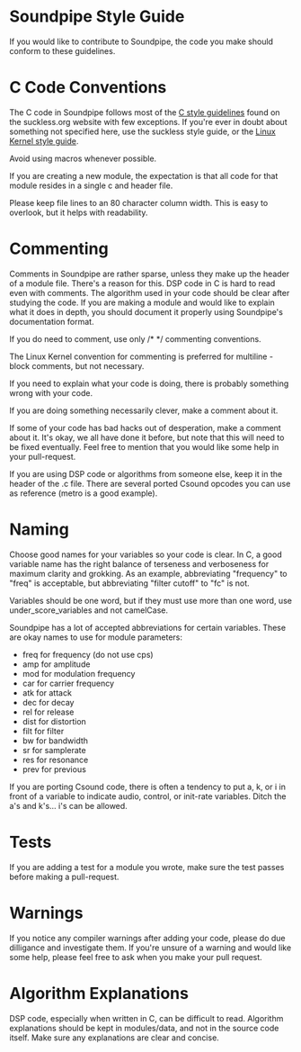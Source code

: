 Soundpipe Style Guide
=====================

If you would like to contribute to Soundpipe, the code you make should conform
to these guidelines. 

# C Code Conventions

The C code in Soundpipe follows most of the [C style guidelines](http://suckless.org/coding_style) found on the
suckless.org website with few exceptions. If you're ever in doubt about something not specified here, use the suckless style guide, or the [Linux Kernel style guide](https://www.kernel.org/doc/Documentation/CodingStyle).

Avoid using macros whenever possible. 

If you are creating a new module, the expectation is that all code for that
module resides in a single c and header file.

Please keep file lines to an 80 character column width. This is 
easy to overlook, but it helps with readability. 

# Commenting

Comments in Soundpipe are rather sparse, unless they make up the header of a module file. 
There's a reason for this. DSP code in C is hard to read even with comments. The algorithm
used in your code should be clear after studying the code. If you are making a module and 
would like to explain what it does in depth, you should document it properly using Soundpipe's
documentation format.

If you do need to comment, use only /\* \*/ commenting conventions.

The Linux Kernel convention for commenting is preferred for multiline - block comments, 
but not necessary.

If you need to explain what your code is doing, there is probably something wrong with your code.

If you are doing something necessarily clever, make a comment about it.

If some of your code has bad hacks out of desperation, make a comment about it. It's okay,
we all have done it before, but note that this will need to be fixed eventually. Feel free to mention
that you would like some help in your pull-request.

If you are using DSP code or algorithms from someone else, keep it in the header of the .c file. 
There are several ported Csound opcodes you can use as reference (metro is a good example).



# Naming

Choose good names for your variables so your code is clear. In C, a good variable name
has the right balance of terseness and verboseness for maximum clarity and grokking. As an example, abbreviating "frequency" to "freq" is acceptable, but abbreviating "filter cutoff" to "fc" is not. 

Variables should be one word, but if they must use more than one word, 
use under\_score\_variables and not camelCase.

Soundpipe has a lot of accepted abbreviations for certain variables. These are okay names
to use for module parameters:

- freq for frequency (do not use cps)
- amp for amplitude
- mod for modulation frequency
- car for carrier frequency
- atk for attack
- dec for decay
- rel for release
- dist for distortion
- filt for filter
- bw for bandwidth
- sr for samplerate
- res for resonance
- prev for previous

If you are porting Csound code, there is often a tendency to put a, k, or i in front
of a variable to indicate audio, control, or init-rate variables. Ditch the a's and k's...
i's can be allowed.

# Tests 

If you are adding a test for a module you wrote, make sure the test passes before making a pull-request. 

# Warnings

If you notice any compiler warnings after adding your code, please 
do due dilligance and investigate them. If you're unsure of a 
warning and would like some help, please feel free to ask when you
make your pull request. 

# Algorithm Explanations

DSP code, especially when written in C, can be difficult to read.
Algorithm explanations should be kept in modules/data, and not 
in the source code itself. Make sure any explanations are clear and concise.  